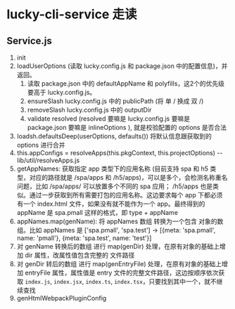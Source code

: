 lucky-cli-service 走读
=======================

## Service.js

1. init
2. loadUserOptions (读取 lucky.config.js 和 package.json 中的配置信息)，并返回。
   1. 读取 package.json 中的 defaultAppName 和 polyfills，这2个的优先级要高于 lucky.config.js。
   2. ensureSlash lucky.config.js 中的 publicPath (将 单 / 换成 双 /)
   3. removeSlash lucky.config.js 中的 outputDir
   4. validate resolved (resolved 要嘛是 lucky.config.js 要嘛是 package.json 要嘛是 inlineOptions ), 就是校验配置的 options 是否合法
3. loadsh.defaultsDeep(userOptions, defaults()) 将默认信息跟获取到的 options 进行合并
4. this.appConfigs = resolveApps(this.pkgContext, this.projectOptions) -- lib/util/resolveApps.js
  1. getAppNames: 获取指定 app 类型下的应用名称 (目前支持 spa 和 h5 类型，对应的路径就是 /spa/apps 和 /h5/apps)，可以是多个，会检测名称重名问题，比如 /spa/apps/ 可以放置多个不同的 spa 应用； /h5/apps 也是类似。通过一步获取到所有需要打包的应用名称。这边要求每个 app 下都必须有一个 index.html 文件，如果没有就不能作为一个 app。最终得到的 appName 是 spa.pmall 这样的格式，即 type + appName
  1. appNames.map(genName): 将 appNames 数组 转换为一个包含 对象的数组。比如 appNames 是 ['spa.pmall', 'spa.test'] -> [{meta: 'spa.pmall', name: 'pmall'}, {meta: 'spa.test', name: 'test'}]
  2. 对 genName 转换后的数组 进行 map(genDir) 处理，在原有对象的基础上增加 dir 属性，改属性值包含完整的 文件路径
  3. 对 genDir 转后的数组 进行 map(genEntryFile) 处理，在原有对象的基础上增加 entryFile 属性，属性值是 entry 文件的完整文件路径，这边按顺序依次获取 `index.js`, `index.jsx`, `index.ts`, `index.tsx`，只要找到其中一个，就不继续查找
  4. genHtmlWebpackPluginConfig
